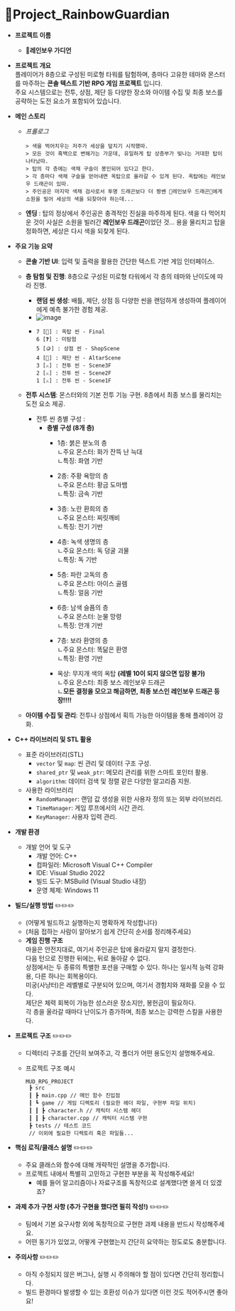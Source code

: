 # 🌈Project_RainbowGuardian
- **프로젝트 이름**
    - **🌈레인보우 가디언**  
- **프로젝트 개요**  
        플레이어가 8층으로 구성된 미로형 타워를 탐험하며, 층마다 고유한 테마와 몬스터를 마주하는 **콘솔 텍스트 기반 RPG 게임 프로젝트** 입니다.  
        주요 시스템으로는 전투, 상점, 제단 등 다양한 장소와 아이템 수집 및 최종 보스를 공략하는 도전 요소가 포함되어 있습니다.  
  
- **메인 스토리**
  - *프롤로그*
    
        > 색을 먹어치우는 저주가 세상을 덮치기 시작했따.
        > 모든 것이 흑백으로 변해가는 가운데, 유일하게 탑 상층부가 빛나는 거대한 탑이 나타났따.
        > 탑의 각 층에는 색채 구슬이 봉인되어 있다고 한다.
        > 각 층마다 색채 구슬을 얻어내면 옥탑으로 올라갈 수 있게 된다. 옥탑에는 레인보우 드래곤이 있따.
        > 주인공은 마지막 색채 검사로서 투명 드래곤보다 더 짱쎈 🌈레인보우 드래곤🌈에게 소원을 빌어 세상의 색을 되찾아야 하는데...

  - **엔딩** : 탑의 정상에서 주인공은 충격적인 진실을 마주하게 된다. 색을 다 먹어치운 것이 사실은 소원을 빌러간 **레인보우 드래곤**이었던 것... 
용을 물리치고 탑을 정화하면, 세상은 다시 색을 되찾게 된다.
  
- **주요 기능 요약**
  - **콘솔 기반 UI**: 입력 및 출력을 활용한 간단한 텍스트 기반 게임 인터페이스.
  - **층 탐험 및 진행**: 8층으로 구성된 미로형 타워에서 각 층의 테마와 난이도에 따라 진행.
    - **랜덤 씬 생성**: 배틀, 제단, 상점 등 다양한 씬을 랜덤하게 생성하여 플레이어에게 예측 불가한 경험 제공. 
    - ![image](https://github.com/user-attachments/assets/839ed711-7d1a-4f04-9f3f-60eea5485204)
    -     7 [🐲] : 옥탑 씬 - Final
          6 [❓] : 미탐험
          5 [🪙] : 상점 씬 - ShopScene
          4 [🗽] : 제단 씬 - AltarScene
          3 [⚔️] : 전투 씬 - Scene3F
          2 [⚔️] : 전투 씬 - Scene2F
          1 [⚔️] : 전투 씬 - Scene1F
  - **전투 시스템**: 몬스터와의 기본 전투 기능 구현. 8층에서 최종 보스를 물리치는 도전 요소 제공.
    - 전투 씬 층별 구성 :
      - **층별 구성 (8개 층)**
        - 1층: 붉은 분노의 층  
        ㄴ주요 몬스터: 화가 잔뜩 난 늑대  
        ㄴ특징: 화염 기반  
        
        - 2층: 주황 욕망의 층  
        ㄴ주요 몬스터: 황금 도마뱀  
        ㄴ특징: 금속 기반  
          
        - 3층: 노란 환희의 층  
        ㄴ주요 몬스터: 찌릿깨비  
        ㄴ특징: 전기 기반  
        
        - 4층: 녹색 생명의 층  
        ㄴ주요 몬스터: 독 덩굴 괴물   
        ㄴ특징: 독 기반  
        
        - 5층: 파란 고독의 층  
        ㄴ주요 몬스터: 아이스 골렘  
        ㄴ특징: 얼음 기반  
        
        - 6층: 남색 슬픔의 층  
        ㄴ주요 몬스터: 눈물 망령  
        ㄴ특징: 안개 기반  
        
        - 7층: 보라 환영의 층  
        ㄴ주요 몬스터: 똑닮은 환영  
        ㄴ특징: 환영 기반  
        
        - 옥상: 무지개 색의 옥탑 **(레벨 10이 되지 않으면 입장 불가)**  
        ㄴ주요 몬스터: 최종 보스 레인보우 드래곤  
        ㄴ**모든 결정을 모으고 해금하면, 최종 보스인 레인보우 드래곤 등장!!!!**   

  - **아이템 수집 및 관리**: 전투나 상점에서 획득 가능한 아이템을 통해 플레이어 강화.
- **C++ 라이브러리 및 STL 활용**
  - 표준 라이브러리(STL)
    - `vector` 및 `map`: 씬 관리 및 데이터 구조 구성.
    - `shared_ptr` 및 `weak_ptr`: 메모리 관리를 위한 스마트 포인터 활용.
    - `algorithm`: 데이터 검색 및 정렬 같은 다양한 알고리즘 지원.
  - 사용한 라이브러리
    - `RandomManager`: 랜덤 값 생성을 위한 사용자 정의 또는 외부 라이브러리.
    - `TimeManager`: 게임 루프에서의 시간 관리.
    - `KeyManager`: 사용자 입력 관리.
   
- **개발 환경**
    - 개발 언어 및 도구
        - 개발 언어: C++
        - 컴파일러: Microsoft Visual C++ Compiler
        - IDE: Visual Studio 2022
        - 빌드 도구: MSBuild (Visual Studio 내장)
        - 운영 체제: Windows 11
- **빌드/실행 방법**  ✏️✏️✏️
    - (어떻게 빌드하고 실행하는지 명확하게 작성합니다)
    - (처음 접하는 사람이 알아보기 쉽게 간단히 순서를 정리해주세요)
    - **게임 진행 구조**  
        마을은 안전지대로, 여기서 주인공은 탑에 올라갈지 말지 결정한다.  
        다음 턴으로 진행한 뒤에는, 뒤로 돌아갈 수 없다.  
        상점에서는 두 종류의 특별한 포션을 구매할 수 있다. 하나는 일시적 능력 강화용, 다른 하나는 회복용이다.  
        미궁(사냥터)은 레벨별로 구분되어 있으며, 여기서 경험치와 재화를 모을 수 있다.  
        제단은 체력 회복이 가능한 성스러운 장소지만, 봉헌금이 필요하다.  
        각 층을 올라갈 때마다 난이도가 증가하며, 최종 보스는 강력한 스킬을 사용한다.

- **프로젝트 구조** ✏️✏️✏️
    - 디렉터리 구조를 간단히 보여주고, 각 폴더가 어떤 용도인지 설명해주세요.
    - 프로젝트 구조 예시

          MUD_RPG_PROJECT
           ┣ src
           ┃ ┣ main.cpp // 메인 함수 진입점
           ┃ ┗ game // 게임 디렉토리 (필요한 헤더 파일, 구현부 파일 위치)
           ┃ ┃ ┣ character.h // 캐릭터 시스템 헤더
           ┃ ┃ ┣ character.cpp // 캐릭터 시스템 구현
           ┣ tests // 테스트 코드
           // 이외에 필요한 디렉토리 혹은 파일들...

- **핵심 로직/클래스 설명** ✏️✏️✏️
    - 주요 클래스와 함수에 대해 개략적인 설명을 추가합니다.
    - 프로젝트 내에서 특별히 고민하고 구현한 부분을 꼭 작성해주세요!
        - 예를 들어 알고리즘이나 자료구조를 독창적으로 설계했다면 쓸게 더 있겠죠?

- **과제 추가 구현 사항 (추가 구현을 했다면 필히 작성!)** ✏️✏️✏️
    - 팀에서 기본 요구사항 외에 독창적으로 구현한 과제 내용을 반드시 작성해주세요.
    - 어떤 동기가 있었고, 어떻게 구현했는지 간단히 요약하는 정도로도 충분합니다.

- **주의사항** ✏️✏️✏️
    - 아직 수정되지 않은 버그나, 실행 시 주의해야 할 점이 있다면 간단히 정리합니다.
    - 빌드 환경마다 발생할 수 있는 호환성 이슈가 있다면 이런 것도 적어주시면 좋아요!
